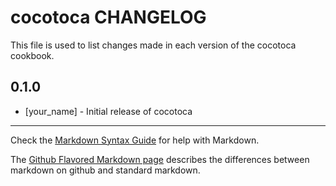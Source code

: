 cocotoca CHANGELOG
==================

This file is used to list changes made in each version of the cocotoca cookbook.

0.1.0
-----
- [your_name] - Initial release of cocotoca

- - -
Check the [Markdown Syntax Guide](http://daringfireball.net/projects/markdown/syntax) for help with Markdown.

The [Github Flavored Markdown page](http://github.github.com/github-flavored-markdown/) describes the differences between markdown on github and standard markdown.
